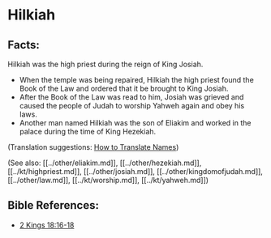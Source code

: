 # Hilkiah #

## Facts: ##

Hilkiah was the high priest during the reign of King Josiah. 

* When the temple was being repaired, Hilkiah the high priest found the Book of the Law and ordered that it be brought to King Josiah.
* After the Book of the Law was read to him, Josiah was grieved and caused the people of Judah to worship Yahweh again and obey his laws.
* Another man named Hilkiah was the son of Eliakim and worked in the palace during the time of King Hezekiah.

(Translation suggestions: [How to Translate Names](en/ta-vol1/translate/man/translate-names))

(See also: [[../other/eliakim.md]], [[../other/hezekiah.md]], [[../kt/highpriest.md]], [[../other/josiah.md]], [[../other/kingdomofjudah.md]], [[../other/law.md]], [[../kt/worship.md]], [[../kt/yahweh.md]])

## Bible References: ##

* [2 Kings 18:16-18](en/tn/2ki/help/18/16)